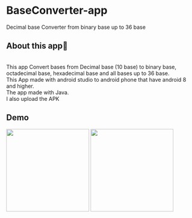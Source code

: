 # BaseConverter-app
Decimal base Converter from binary base up to 36 base 

<h2> About this app📱 </h2>
<br>This app Convert bases from Decimal base (10 base) to binary base, octadecimal base, hexadecimal base and all bases up to 36 base.
<br>This App made with android studio to android phone that have android 8 and higher.
<br>The app made with Java.
<br>I also upload the APK 

<h2> Demo </h2>

<img src="http://up419.siz.co.il/up1/tmyj3mm2jxgu.png" width="220">
<img src="http://up419.siz.co.il/up3/knjg05mxdotk.png" width="220">

